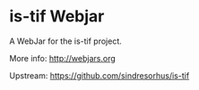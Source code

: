 is-tif Webjar
===============

A WebJar for the is-tif project.

More info: http://webjars.org

Upstream: https://github.com/sindresorhus/is-tif
